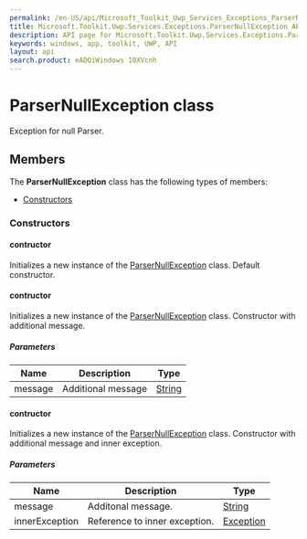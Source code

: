 ```yaml
---
permalink: /en-US/api/Microsoft_Toolkit_Uwp_Services_Exceptions_ParserNullException.htm
title: Microsoft.Toolkit.Uwp.Services.Exceptions.ParserNullException API 
description: API page for Microsoft.Toolkit.Uwp.Services.Exceptions.ParserNullException
keywords: windows, app, toolkit, UWP, API
layout: api
search.product: eADQiWindows 10XVcnh
---
```



# ParserNullException class

Exception for null Parser.

## Members

The **ParserNullException** class has the following types of members:

* [Constructors](#Constructors)

### Constructors

#### contructor

Initializes a new instance of the [ParserNullException](Microsoft_Toolkit_Uwp_Services_Exceptions_ParserNullException.htm) class. Default constructor.



#### contructor

Initializes a new instance of the [ParserNullException](Microsoft_Toolkit_Uwp_Services_Exceptions_ParserNullException.htm) class. Constructor with additional message.

##### Parameters



| Name | Description | Type || --- | --- | --- || message | Additional message | [String](https://msdn.microsoft.com/library/windows/apps/System.String) |


#### contructor

Initializes a new instance of the [ParserNullException](Microsoft_Toolkit_Uwp_Services_Exceptions_ParserNullException.htm) class. Constructor with additional message and inner exception.

##### Parameters



| Name | Description | Type || --- | --- | --- || message | Additonal message. | [String](https://msdn.microsoft.com/library/windows/apps/System.String) || innerException | Reference to inner exception. | [Exception](https://msdn.microsoft.com/library/windows/apps/System.Exception) |

